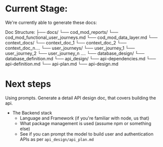 # Current Stage:

We're currently able to generate these docs:

Doc Structure:
├── docs/
   └── cod_mod_reports/
      └── cod_mod_functional_user_journeys.md
      └── cod_mod_data_layer.md
   └── context_docs/
      └── context_doc_1
      └── context_doc_2
      └── context_doc_n....
   └── user_journeys/
      └── user_journey_1
      └── user_journey_2
      └── user_journey_n ....
   └── database_design/
      └── database_definition.md
   └── api_design/
      └── api-dependencies.md
      └── api-definition.md
      └── api-plan.md
      └── api-design.md
   

# Next steps

Using prompts. Generate a detail API design doc, that covers building the api.

* The Backend stack
  * Language and Framework (if you're familiar with node, us that)
  * What package management is used (assume npm or something else)
  * See if you can prompt the model to build user and authentication APIs as per `api_design/api_plan.md`
  

